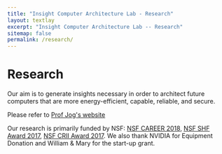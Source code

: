 ```yaml
---
title: "Insight Computer Architecture Lab - Research"
layout: textlay
excerpt: "Insight Computer Architecture Lab -- Research"
sitemap: false
permalink: /research/
---
```


# Research

Our aim is to generate insights necessary in order to architect future computers that are 
more energy-efficient, capable, reliable, and secure.

Please refer to [Prof Jog's website](https://adwaitjog.github.io/pubs.html)

Our research is primarily funded by NSF: [NSF CAREER 2018](https://www.nsf.gov/awardsearch/showAward?AWD_ID=1750667), [NSF SHF Award 2017](https://www.nsf.gov/awardsearch/showAward?AWD_ID=1717532), [NSF CRII Award 2017](https://www.nsf.gov/awardsearch/showAward?AWD_ID=1657336). We also thank NVIDIA for Equipment Donation and William & Mary for the start-up grant.

